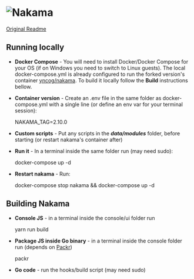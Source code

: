 ![Nakama](.github/logo.png?raw=true "Nakama logo")
======

[Original Readme](https://github.com/heroiclabs/nakama)

## Running locally

* **Docker Compose** - You will need to install Docker/Docker Compose for your OS (if on Windows you need to switch to Linux guests). The local docker-compose.yml is already configured to run the forked version's container [yncog/nakama](https://hub.docker.com/r/yncog/nakama). To build it locally follow the **Build** instructions bellow.
* **Container version** - Create an .env file in the same folder as docker-compose.yml with a single line (or define an env var for your terminal session):

    NAKAMA_TAG=2.10.0

* **Custom scripts** - Put any scripts in the ***data/modules*** folder, before starting (or restart nakama's container after)

* **Run it** - In a terminal inside the same folder run (may need sudo):
    
    docker-compose up -d

* **Restart nakama** - Run:

    docker-compose stop nakama && docker-compose up -d

## Building Nakama

* **Console JS** - in a terminal inside the console/ui folder run 
    
    yarn run build

* **Package JS inside Go binary** - in a terminal inside the console folder run (depends on [Packr](https://github.com/gobuffalo/packr))

    packr

* **Go code** - run the hooks/build script (may need sudo)
